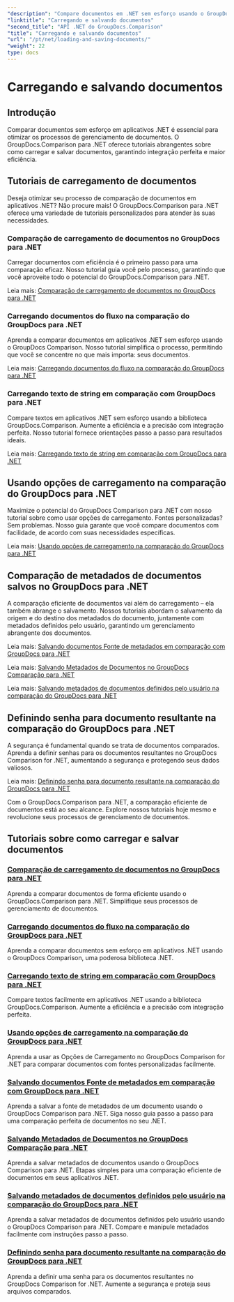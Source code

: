 ```yaml
---
"description": "Compare documentos em .NET sem esforço usando o GroupDocs.Comparison para .NET. Aprenda a carregar, salvar e utilizar opções de carregamento para um gerenciamento eficiente de documentos."
"linktitle": "Carregando e salvando documentos"
"second_title": "API .NET do GroupDocs.Comparison"
"title": "Carregando e salvando documentos"
"url": "/pt/net/loading-and-saving-documents/"
"weight": 22
type: docs
---
```

# Carregando e salvando documentos

## Introdução

Comparar documentos sem esforço em aplicativos .NET é essencial para otimizar os processos de gerenciamento de documentos. O GroupDocs.Comparison para .NET oferece tutoriais abrangentes sobre como carregar e salvar documentos, garantindo integração perfeita e maior eficiência.

## Tutoriais de carregamento de documentos

Deseja otimizar seu processo de comparação de documentos em aplicativos .NET? Não procure mais! O GroupDocs.Comparison para .NET oferece uma variedade de tutoriais personalizados para atender às suas necessidades.

### Comparação de carregamento de documentos no GroupDocs para .NET

Carregar documentos com eficiência é o primeiro passo para uma comparação eficaz. Nosso tutorial guia você pelo processo, garantindo que você aproveite todo o potencial do GroupDocs.Comparison para .NET.

Leia mais: [Comparação de carregamento de documentos no GroupDocs para .NET](./loading-documents/)

### Carregando documentos do fluxo na comparação do GroupDocs para .NET

Aprenda a comparar documentos em aplicativos .NET sem esforço usando o GroupDocs Comparison. Nosso tutorial simplifica o processo, permitindo que você se concentre no que mais importa: seus documentos.

Leia mais: [Carregando documentos do fluxo na comparação do GroupDocs para .NET](./loading-documents-from-stream/)

### Carregando texto de string em comparação com GroupDocs para .NET

Compare textos em aplicativos .NET sem esforço usando a biblioteca GroupDocs.Comparison. Aumente a eficiência e a precisão com integração perfeita. Nosso tutorial fornece orientações passo a passo para resultados ideais.

Leia mais: [Carregando texto de string em comparação com GroupDocs para .NET](./loading-text-from-string/)

## Usando opções de carregamento na comparação do GroupDocs para .NET

Maximize o potencial do GroupDocs Comparison para .NET com nosso tutorial sobre como usar opções de carregamento. Fontes personalizadas? Sem problemas. Nosso guia garante que você compare documentos com facilidade, de acordo com suas necessidades específicas.

Leia mais: [Usando opções de carregamento na comparação do GroupDocs para .NET](./using-load-options/)

## Comparação de metadados de documentos salvos no GroupDocs para .NET

A comparação eficiente de documentos vai além do carregamento – ela também abrange o salvamento. Nossos tutoriais abordam o salvamento da origem e do destino dos metadados do documento, juntamente com metadados definidos pelo usuário, garantindo um gerenciamento abrangente dos documentos.

Leia mais: [Salvando documentos Fonte de metadados em comparação com GroupDocs para .NET](./saving-documents-metadata-source/)

Leia mais: [Salvando Metadados de Documentos no GroupDocs Comparação para .NET](./saving-documents-metadata-target/)

Leia mais: [Salvando metadados de documentos definidos pelo usuário na comparação do GroupDocs para .NET](./saving-user-defined-document-metadata/)

## Definindo senha para documento resultante na comparação do GroupDocs para .NET

A segurança é fundamental quando se trata de documentos comparados. Aprenda a definir senhas para os documentos resultantes no GroupDocs Comparison for .NET, aumentando a segurança e protegendo seus dados valiosos.

Leia mais: [Definindo senha para documento resultante na comparação do GroupDocs para .NET](./setting-password-for-resultant-document/)

Com o GroupDocs.Comparison para .NET, a comparação eficiente de documentos está ao seu alcance. Explore nossos tutoriais hoje mesmo e revolucione seus processos de gerenciamento de documentos.
## Tutoriais sobre como carregar e salvar documentos
### [Comparação de carregamento de documentos no GroupDocs para .NET](./loading-documents/)
Aprenda a comparar documentos de forma eficiente usando o GroupDocs.Comparison para .NET. Simplifique seus processos de gerenciamento de documentos.
### [Carregando documentos do fluxo na comparação do GroupDocs para .NET](./loading-documents-from-stream/)
Aprenda a comparar documentos sem esforço em aplicativos .NET usando o GroupDocs Comparison, uma poderosa biblioteca .NET.
### [Carregando texto de string em comparação com GroupDocs para .NET](./loading-text-from-string/)
Compare textos facilmente em aplicativos .NET usando a biblioteca GroupDocs.Comparison. Aumente a eficiência e a precisão com integração perfeita.
### [Usando opções de carregamento na comparação do GroupDocs para .NET](./using-load-options/)
Aprenda a usar as Opções de Carregamento no GroupDocs Comparison for .NET para comparar documentos com fontes personalizadas facilmente.
### [Salvando documentos Fonte de metadados em comparação com GroupDocs para .NET](./saving-documents-metadata-source/)
Aprenda a salvar a fonte de metadados de um documento usando o GroupDocs Comparison para .NET. Siga nosso guia passo a passo para uma comparação perfeita de documentos no seu .NET.
### [Salvando Metadados de Documentos no GroupDocs Comparação para .NET](./saving-documents-metadata-target/)
Aprenda a salvar metadados de documentos usando o GroupDocs Comparison para .NET. Etapas simples para uma comparação eficiente de documentos em seus aplicativos .NET.
### [Salvando metadados de documentos definidos pelo usuário na comparação do GroupDocs para .NET](./saving-user-defined-document-metadata/)
Aprenda a salvar metadados de documentos definidos pelo usuário usando o GroupDocs Comparison para .NET. Compare e manipule metadados facilmente com instruções passo a passo.
### [Definindo senha para documento resultante na comparação do GroupDocs para .NET](./setting-password-for-resultant-document/)
Aprenda a definir uma senha para os documentos resultantes no GroupDocs Comparison for .NET. Aumente a segurança e proteja seus arquivos comparados.